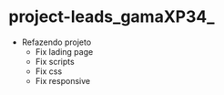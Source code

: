 # project-leads_gamaXP34_
* Refazendo projeto
    * Fix lading page
    * Fix scripts
    * Fix css
    * Fix responsive  
